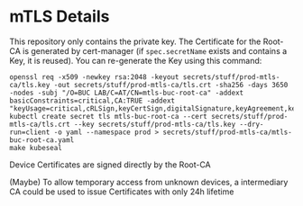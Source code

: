 # mTLS Details

This repository only contains the private key. The Certificate for the Root-CA is generated by cert-manager (if `spec.secretName` exists and contains a Key, it is reused). You can re-generate the Key using this command:

```shell
openssl req -x509 -newkey rsa:2048 -keyout secrets/stuff/prod-mtls-ca/tls.key -out secrets/stuff/prod-mtls-ca/tls.crt -sha256 -days 3650 -nodes -subj "/O=BUC LAB/C=AT/CN=mtls-buc-root-ca" -addext basicConstraints=critical,CA:TRUE -addext "keyUsage=critical,cRLSign,keyCertSign,digitalSignature,keyAgreement,keyEncipherment"
kubectl create secret tls mtls-buc-root-ca --cert secrets/stuff/prod-mtls-ca/tls.crt --key secrets/stuff/prod-mtls-ca/tls.key --dry-run=client -o yaml --namespace prod > secrets/stuff/prod-mtls-ca/mtls-buc-root-ca.yaml
make kubeseal

```

Device Certificates are signed directly by the Root-CA

(Maybe) To allow temporary access from unknown devices, a intermediary CA could be used to issue Certificates with only 24h lifetime